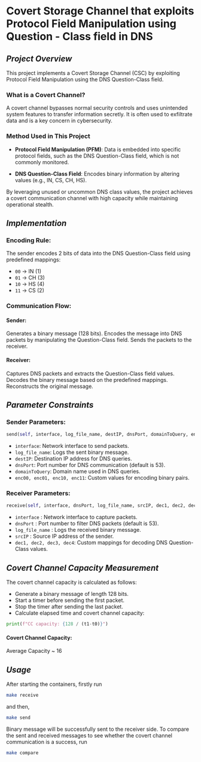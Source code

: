 #  Covert Storage Channel that exploits Protocol Field Manipulation using Question - Class field in DNS

## *Project Overview*
This project implements a Covert Storage Channel (CSC) by exploiting Protocol Field Manipulation using the DNS Question-Class field.

### What is a Covert Channel?

A covert channel bypasses normal security controls and uses unintended system features to transfer information secretly. It is often used to exfiltrate data and is a key concern in cybersecurity.

### Method Used in This Project

- **Protocol Field Manipulation (PFM)**: Data is embedded into specific protocol fields, such as the DNS Question-Class field, which is not commonly monitored.

- **DNS Question-Class Field**: Encodes binary information by altering values (e.g., IN, CS, CH, HS).

By leveraging unused or uncommon DNS class values, the project achieves a covert communication channel with high capacity while maintaining operational stealth.

## *Implementation*

### Encoding Rule:

The sender encodes 2 bits of data into the DNS Question-Class field using predefined mappings:
- `00` → IN (1)
- `01` → CH (3)
- `10` → HS (4)
- `11` → CS (2)

### Communication Flow:

#### Sender:
Generates a binary message (128 bits).
Encodes the message into DNS packets by manipulating the Question-Class field.
Sends the packets to the receiver.

#### Receiver:
Captures DNS packets and extracts the Question-Class field values.
Decodes the binary message based on the predefined mappings.
Reconstructs the original message.

## *Parameter Constraints*

### Sender Parameters:
```python
send(self, interface, log_file_name, destIP, dnsPort, domainToQuery, enc00, enc01, enc10, enc11)
```

- `interface`: Network interface to send packets.
- `log_file_name`: Logs the sent binary message.
- `destIP`: Destination IP address for DNS queries.
- `dnsPort`: Port number for DNS communication (default is 53).
- `domainToQuery`: Domain name used in DNS queries.
- `enc00, enc01, enc10, enc11`: Custom values for encoding binary pairs.


### Receiver Parameters:
```python 
receive(self, interface, dnsPort, log_file_name, srcIP, dec1, dec2, dec3, dec4)
```

- `interface`    : Network interface to capture packets.
- `dnsPort`       : Port number to filter DNS packets (default is 53).
- `log_file_name`  : Logs the received binary message.
- `srcIP`          : Source IP address of the sender.
- `dec1, dec2, dec3, dec4`: Custom mappings for decoding DNS Question-Class values.

## *Covert Channel Capacity Measurement*

The covert channel capacity is calculated as follows:

- Generate a binary message of length 128 bits.
- Start a timer before sending the first packet.
- Stop the timer after sending the last packet.
- Calculate elapsed time and covert channel capacity:

```python
print(f"CC capacity: {128 / (t1-t0)}")
```
#### Covert Channel Capacity: 
Average Capacity ~ 16

## *Usage*
After starting the containers, firstly run
```bash
make receive
```
and then,
```bash
make send
```
Binary message will be successfully sent to the receiver side. 
To compare the sent and received messages to see whether the covert channel communication is a success, run
```bash
make compare
```
